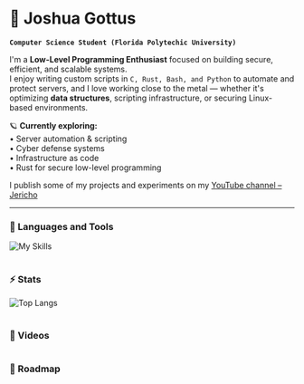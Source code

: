 # 🚀 Joshua Gottus

**`Computer Science Student (Florida Polytechic University)`**

I'm a **Low-Level Programming Enthusiast** focused on building secure, efficient, and scalable systems.  
I enjoy writing custom scripts in `C, Rust, Bash, and Python` to automate and protect servers, and I love working close to the metal — whether it's optimizing **data structures**, scripting infrastructure, or securing Linux-based environments.

🪐 **Currently exploring:**  
• Server automation & scripting  
• Cyber defense systems  
• Infrastructure as code  
• Rust for secure low-level programming

I publish some of my projects and experiments on my [YouTube channel – Jericho](https://www.youtube.com/channel/UCRNCgtlNqoQ4Tn6aHx5t6VA)

<!---
<p align="left">
      <a href="https://www.youtube.com/channel/UCRNCgtlNqoQ4Tn6aHx5t6VA?sub_confirmation=1">
         <img alt="youtube subscribers" title="Subscribe to my YouTube channel" src="https://custom-icon-badges.demolab.com/youtube/channel/subscribers/UCRNCgtlNqoQ4Tn6aHx5t6VA?color=%23E05D44&label=SUBSCRIBE&logo=video&logoColor=white&style=for-the-badge&labelColor=CE4630"/></a> 
      <a href="https://www.youtube.com/channel/UCRNCgtlNqoQ4Tn6aHx5t6VA">
         <img alt="youtube views" title="YouTube views" src="https://custom-icon-badges.demolab.com/youtube/channel/views/UCRNCgtlNqoQ4Tn6aHx5t6VA?color=%23E1AD0E&logo=eye&logoColor=white&style=for-the-badge&labelColor=C79600"/></a> 
      <a href="https://github.com/jr-cho?tab=followers">
         <img alt="followers" title="Follow me on Github" src="https://custom-icon-badges.demolab.com/github/followers/jr-cho?color=236ad3&labelColor=1155ba&style=for-the-badge&logo=person-add&label=Follow&logoColor=white"/></a>
      <a href="https://github.com/jr-cho?tab=repositories&sort=stargazers">
         <img alt="total stars" title="Total stars on GitHub" src="https://custom-icon-badges.demolab.com/github/stars/jr-cho?color=55960c&style=for-the-badge&labelColor=488207&logo=star"/></a>
   </p>
--->
---

### 🧰 Languages and Tools
![My Skills](https://skillicons.dev/icons?i=c,cpp,py,rust,java,linux,git,docker)

#

### ⚡ Stats
![Top Langs](https://github-readme-stats.vercel.app/api/top-langs/?username=jr-cho&layout=compact&theme=tokyonight)

#

### 📸 Videos


#

### 🚗 Roadmap

#
